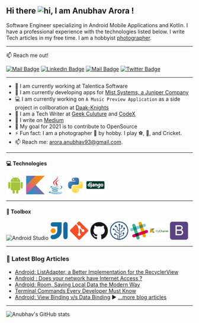 ## Hi there <img src="https://user-images.githubusercontent.com/1303154/88677602-1635ba80-d120-11ea-84d8-d263ba5fc3c0.gif" width="28px" alt="hi">, I am Anubhav Arora !

Software Engineer specializing in Android Mobile Applications and Kotlin. I have a professional experience with the technologies listed below. I write Tech articles in my free time. I am a hobbyist [photographer](https://unsplash.com/@_anubhavarora).

---

:mailbox: Reach me out!

[![Mail Badge](https://img.shields.io/badge/-anubhav-c0392b?style=flat&labelColor=c0392b&logo=gmail&logoColor=white)](mailto:arora.anubhav93@gmail.com) [![Linkedin Badge](https://img.shields.io/badge/--anubhavarora-0e76a8?style=flat&labelColor=0e76a8&logo=linkedin&logoColor=white)](https://www.linkedin.com/in/-anubhavarora/) [![Mail Badge](https://img.shields.io/badge/-@_anubhavarora-e84393?style=flat&labelColor=e84393&logo=instagram&logoColor=white)](https://www.instagram.com/_anubhavarora/) [![Twitter Badge](https://img.shields.io/badge/-@_anubhavarora-1ca0f1?style=flat&labelColor=1ca0f1&logo=twitter&logoColor=white&link=https://twitter.com/_anubhavarora)](https://twitter.com/_anubhavarora)  

----

- 🔭 I am currently working at Talentica Software
- :iphone: I am currently developing apps for [Mist Systems, a Juniper Company](https://github.com/aroranubhav/aroranubhav.git)
- :computer: I am currently working on `A Music Preview Application` as a side project in collboration at [Daak-Knights](https://github.com/Daak-Knights)
- :bookmark_tabs: I am a Tech Writer at [Geek Culuture](https://medium.com/geekculture) and [CodeX](https://medium.com/codex) 
- :scroll: I write on [Medium](https://anubhav-arora.medium.com) 
- :goal_net: My goal for 2021 is to contribute to OpenSource
- ⚡ Fun fact: I am a photographer 📸 by hobby. I play :soccer:, :8ball:, and Cricket.
- 📫 Reach me: arora.anubhav93@gmail.com.
  
--- 

#### :computer: Technologies 

<!-- TODO: Make technologies links takes you to repositories -->
<img src="https://github.com/devicons/devicon/blob/master/icons/android/android-plain.svg" alt="Android" width="50" height="50"/>  <img src="https://github.com/devicons/devicon/blob/master/icons/kotlin/kotlin-original.svg" alt="Kotlin" width="50" height="50"/>  <img src="https://github.com/devicons/devicon/blob/master/icons/java/java-original.svg" alt="Java" width="50" height="50"/>  <img src="https://github.com/devicons/devicon/blob/master/icons/python/python-original.svg" alt="Python" width="50" height="50"/>  <img src="https://github.com/devicons/devicon/blob/master/icons/django/django-original.svg" alt="Django" width="50" height="50"/> 

---

#### 🧰 Toolbox

<img src="https://cdn.worldvectorlogo.com/logos/android-logomark.svg" alt="Android Studio" width="50" height="50"/> <img src="https://github.com/devicons/devicon/blob/master/icons/intellij/intellij-original.svg" alt="IntelliJ" width="50" height="50"/> <img src="https://github.com/devicons/devicon/blob/master/icons/git/git-original.svg" alt="Git" width="50" height="50"/> <img src="https://github.com/devicons/devicon/blob/master/icons/github/github-original.svg" alt="Github" width="50" height="50"  style="--color_fill: #fff;"/> <img src="https://github.com/devicons/devicon/blob/master/icons/sourcetree/sourcetree-original.svg" alt="SoruceTree" width="50" height="50"/> <img src="https://github.com/devicons/devicon/blob/master/icons/slack/slack-original.svg" alt="Slack" width="50" height="50"/> <img src="https://github.com/devicons/devicon/blob/master/icons/pycharm/pycharm-original-wordmark.svg" alt="PyCharm" width="50" height="50"/> <img src="https://github.com/devicons/devicon/blob/master/icons/bootstrap/bootstrap-plain.svg" alt="Bootstrap" width="50" height="50"/>

---

### 📘 Latest Blog Articles

<!-- BLOG-POST-LIST:START -->
- [Android: ListAdapter, a Better Implementation for the RecyclerView](https://medium.com/geekculture/android-listadapter-a-better-implementation-for-the-recyclerview-1af1826a7d21)
- [Android : Does your network have Internet Access ?](https://medium.com/geekculture/android-does-your-network-have-internet-access-d1468a5412ac)
- [Android: Room, Saving Local Data the Modern Way](https://medium.com/codex/android-room-saving-local-data-the-modern-way-b5f5f0e8b423)
- [Terminal Commands Every Developer Must Know](https://medium.com/codex/terminal-commands-every-developer-must-know-bc02021c12c8)
- [Android: View Binding v/s Data Binding](https://medium.com/geekculture/android-view-binding-v-s-data-binding-5862a27524e9)
▶ [...more blog articles](https://anubhav-arora.medium.com/)

---

![Anubhav's GitHub stats](https://github-readme-stats.vercel.app/api?username=aroranubhav&theme=great-gatsby&count_private=true)
